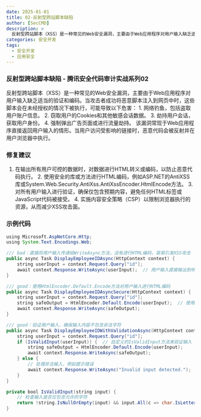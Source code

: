 ```yaml
---
date: 2025-01-01
title: 02-反射型跨站脚本缺陷
author: [SecCMD]
description: >
  反射型跨站脚本（XSS）是一种常见的Web安全漏洞，主要由于Web应用程序对用户输入缺乏适当的验证和编码。当攻击者成功将恶意脚本注入到网页中时，这些脚本会在未经授权的情况下被执行，可能导致以下危害： 1. 网络钓鱼，包括盗取用户账户信息。 2. 窃取用户的Cookies和其他敏感会话数据。 3. 劫持用户会话，获取用户身份。 4. 强制弹出广告页面或进行流量劫持。 该漏洞常现于Web应用程序直接返回用户输入的情形。当用户访问受影响的链接时，恶意代码会被反射并在用户浏览器中执行。
categories: 安全开发
tags:
  - 安全开发
  - 应用安全
---
```


### 反射型跨站脚本缺陷 - 腾讯安全代码审计实战系列02

反射型跨站脚本（XSS）是一种常见的Web安全漏洞，主要由于Web应用程序对用户输入缺乏适当的验证和编码。当攻击者成功将恶意脚本注入到网页中时，这些脚本会在未经授权的情况下被执行，可能导致以下危害： 1. 网络钓鱼，包括盗取用户账户信息。 2. 窃取用户的Cookies和其他敏感会话数据。 3. 劫持用户会话，获取用户身份。 4. 强制弹出广告页面或进行流量劫持。 该漏洞常现于Web应用程序直接返回用户输入的情形。当用户访问受影响的链接时，恶意代码会被反射并在用户浏览器中执行。

### 修复建议

1. 在输出所有用户可控的数据时，对数据进行HTML转义或编码，以防止恶意代码执行。 2. 使用安全的库或方法进行HTML编码，例如ASP.NET的AntiXSS库或System.Web.Security.AntiXss.AntiXssEncoder.HtmlEncode方法。 3. 对所有用户输入进行验证，确保仅包含预期内容，避免任何HTML标签或JavaScript代码被接受。 4. 实施内容安全策略（CSP）以限制浏览器执行的资源，从而减少XSS攻击面。

### 示例代码

```java
using Microsoft.AspNetCore.Http;
using System.Text.Encodings.Web;

/// bad：直接将用户输入传递给WriteAsync方法，没有进行HTML编码，容易引发XSS攻击
public async Task DisplayEmployeeIDAsync(HttpContext context) {
    string userInput = context.Request.Query["id"];
    await context.Response.WriteAsync(userInput);  // 用户输入直接输出到响应中，未进行任何处理
}

/// good：使用HtmlEncoder.Default.Encode方法对用户输入进行HTML编码
public async Task DisplayEmployeeIDAsyncSecure(HttpContext context) {
    string userInput = context.Request.Query["id"];
    string safeOutput = HtmlEncoder.Default.Encode(userInput);  // 使用HtmlEncoder进行HTML编码
    await context.Response.WriteAsync(safeOutput);
}

/// good：验证用户输入，确保输入内容不包含非法字符
public async Task DisplayEmployeeIDWithValidationAsync(HttpContext context) {
    string userInput = context.Request.Query["id"];
    if (IsValidInput(userInput)) {  // 自定义的IsValidInput方法来验证输入
        string safeOutput = HtmlEncoder.Default.Encode(userInput);
        await context.Response.WriteAsync(safeOutput);
    } else {
        // 处理非法输入，例如提示错误
        await context.Response.WriteAsync("Invalid input detected.");
    }
}

private bool IsValidInput(string input) {
    // 检查输入是否仅包含允许的字符
    return !string.IsNullOrEmpty(input) && input.All(c => char.IsLetterOrDigit(c));
}
```
